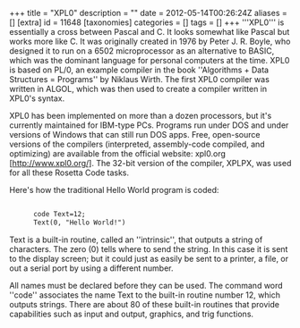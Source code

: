 +++
title = "XPL0"
description = ""
date = 2012-05-14T00:26:24Z
aliases = []
[extra]
id = 11648
[taxonomies]
categories = []
tags = []
+++
'''XPL0''' is essentially a cross between Pascal and C. It looks somewhat like Pascal but works more like C. It was originally created in 1976
by Peter J. R. Boyle, who designed it to run on a 6502 microprocessor as
an alternative to BASIC, which was the dominant language for personal
computers at the time. XPL0 is based on PL/0, an example compiler in the
book ''Algorithms + Data Structures = Programs'' by Niklaus Wirth. The first
XPL0 compiler was written in ALGOL, which was then used to create a compiler
written in XPL0's syntax.

XPL0 has been implemented on more than a dozen processors, but it's
currently maintained for IBM-type PCs. Programs run under DOS and under versions of Windows that can still run DOS apps. Free, open-source versions of the
compilers (interpreted, assembly-code compiled, and optimizing) are
available from the official website: xpl0.org [http://www.xpl0.org/]. The 32-bit version of the compiler, XPLPX, was used for all these Rosetta Code tasks.

Here's how the traditional Hello World program is coded:


```txt

      code Text=12;
      Text(0, "Hello World!")

```


Text is a built-in routine, called an ''intrinsic'', that outputs a string
of characters. The zero (0) tells where to send the string. In this case
it is sent to the display screen; but it could just as easily be sent to
a printer, a file, or out a serial port by using a different number.

All names must be declared before they can be used. The command word
''code'' associates the name Text to the built-in routine number 12, which
outputs strings. There are about 80 of these built-in routines that
provide capabilities such as input and output, graphics, and trig
functions.
